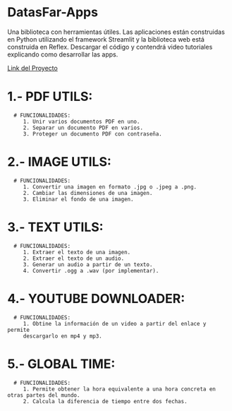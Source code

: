 # DatasFar-Apps
Una biblioteca con herramientas útiles. Las aplicaciones están construidas en Python utilizando el framework Streamlit y la biblioteca web está construida en Reflex. Descargar el código y contendrá video tutoriales explicando como desarrollar las apps.

[Link del Proyecto](https://pyapps.datasfar.com/)

   # 1.- PDF UTILS:

      # FUNCIONALIDADES:
         1. Unir varios documentos PDF en uno.
         2. Separar un documento PDF en varios.
         3. Proteger un documento PDF con contraseña.

   # 2.- IMAGE UTILS:

      # FUNCIONALIDADES:
         1. Convertir una imagen en formato .jpg o .jpeg a .png.
         2. Cambiar las dimensiones de una imagen.
         3. Eliminar el fondo de una imagen.

   # 3.- TEXT UTILS:

      # FUNCIONALIDADES:
         1. Extraer el texto de una imagen.
         2. Extraer el texto de un audio.
         3. Generar un audio a partir de un texto.
         4. Convertir .ogg a .wav (por implementar).
   
   # 4.- YOUTUBE DOWNLOADER:

      # FUNCIONALIDADES:
         1. Obtine la información de un video a partir del enlace y permite
         descargarlo en mp4 y mp3.

   # 5.- GLOBAL TIME:

      # FUNCIONALIDADES:
         1. Permite obtener la hora equivalente a una hora concreta en otras partes del mundo.
         2. Calcula la diferencia de tiempo entre dos fechas.